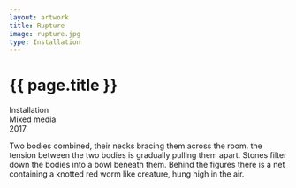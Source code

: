 ```yaml
---
layout: artwork
title: Rupture
image: rupture.jpg
type: Installation
---
```


# {{ page.title }}

Installation  
Mixed media  
2017  

Two bodies combined, their necks bracing them across the room. the tension between the two bodies is gradually pulling them apart. Stones filter down the bodies into a bowl beneath them. Behind the figures there is a net containing a knotted red worm like creature, hung high in the air.
